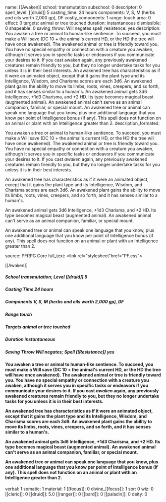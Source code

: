 name: [[Awaken]]
school: transmutation
subschool: 0
descriptor: 0
spell_level: [[druid]] 5
casting_time: 24 hours
components: V, S, M (herbs and oils worth 2,000 gp), DF
costly_components: 1
range: touch
area: 0
effect: 0
targets: animal or tree touched
duration: instantaneous
dismissible: 0
shapeable: 0
saving_throw: Will negates
spell_resistence: yes
description: You awaken a tree or animal to human-like sentience. To succeed, you must make a Will save (DC 10 + the animal's current HD, or the HD the tree will have once awakened). The awakened animal or tree is friendly toward you. You have no special empathy or connection with a creature you awaken, although it serves you in specific tasks or endeavors if you communicate your desires to it. If you cast awaken again, any previously awakened creatures remain friendly to you, but they no longer undertake tasks for you unless it is in their best interests. An awakened tree has characteristics as if it were an animated object, except that it gains the plant type and its Intelligence, Wisdom, and Charisma scores are each 3d6. An awakened plant gains the ability to move its limbs, roots, vines, creepers, and so forth, and it has senses similar to a human's. An awakened animal gets 3d6 Intelligence, +1d3 Charisma, and +2 HD. Its type becomes magical beast (augmented animal). An awakened animal can't serve as an animal companion, familiar, or special mount. An awakened tree or animal can speak one language that you know, plus one additional language that you know per point of Intelligence bonus (if any). This spell does not function on an animal or plant with an Intelligence greater than 2.
description_formated: <p>You awaken a tree or animal to human-like sentience. To succeed, you must make a Will save (DC 10 + the animal's current HD, or the HD the tree will have once awakened). The awakened animal or tree is friendly toward you. You have no special empathy or connection with a creature you awaken, although it serves you in specific tasks or endeavors if you communicate your desires to it. If you cast <i>awaken</i> again, any previously awakened creatures remain friendly to you, but they no longer undertake tasks for you unless it is in their best interests.</p><p>An awakened tree has characteristics as if it were an animated object, except that it gains the plant type and its Intelligence, Wisdom, and Charisma scores are each 3d6. An awakened plant gains the ability to move its limbs, roots, vines, creepers, and so forth, and it has senses similar to a human's.</p><p>An awakened animal gets 3d6 Intelligence, +1d3 Charisma, and +2 HD. Its type becomes magical beast (augmented animal). An awakened animal can't serve as an animal companion, familiar, or special mount.</p><p>An awakened tree or animal can speak one language that you know, plus one additional language that you know per point of Intelligence bonus (if any). This spell does not function on an animal or plant with an Intelligence greater than 2.</p>
source: PFRPG Core
full_text: <link rel="stylesheet"href="PF.css"><div class="heading"><p class="alignleft">[[Awaken]]</p><div style="clear: both;"></div></div><div><h5><b>School </b>transmutation; <b>Level </b>[[druid]] 5</h5><h5><b>Casting Time </b>24 hours</h5><h5><b>Components </b>V, S, M (herbs and oils worth 2,000 gp), DF</h5><h5><b>Range </b>touch</h5><h5><b>Targets </b> animal or tree touched</h5><h5><b>Duration </b>instantaneous</h5><h5><b>Saving Throw </b>Will negates; <b>Spell [[Resistance]] </b>yes</h5></div><div><h4><p>You awaken a tree or animal to human-like sentience. To succeed, you must make a Will save (DC 10 + the animal's current HD, or the HD the tree will have once awakened). The awakened animal or tree is friendly toward you. You have no special empathy or connection with a creature you awaken, although it serves you in specific tasks or endeavors if you communicate your desires to it. If you cast <i>awaken</i> again, any previously awakened creatures remain friendly to you, but they no longer undertake tasks for you unless it is in their best interests.</p><p>An awakened tree has characteristics as if it were an animated object, except that it gains the plant type and its Intelligence, Wisdom, and Charisma scores are each 3d6. An awakened plant gains the ability to move its limbs, roots, vines, creepers, and so forth, and it has senses similar to a human's.</p><p>An awakened animal gets 3d6 Intelligence, +1d3 Charisma, and +2 HD. Its type becomes magical beast (augmented animal). An awakened animal can't serve as an animal companion, familiar, or special mount.</p><p>An awakened tree or animal can speak one language that you know, plus one additional language that you know per point of Intelligence bonus (if any). This spell does not function on an animal or plant with an Intelligence greater than 2.</p></h4></div>
verbal: 1
somatic: 1
material: 1
[[focus]]: 0
divine_[[focus]]: 1
sor: 0
wiz: 0
[[cleric]]: 0
[[druid]]: 5.0
[[ranger]]: 0
[[bard]]: 0
[[paladin]]: 0
deity: 0
